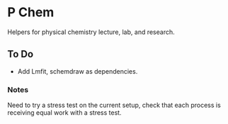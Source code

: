 # P Chem


Helpers for physical chemistry lecture, lab, and research.


## To Do

- Add Lmfit, schemdraw as dependencies.


### Notes

Need to try a stress test on the current setup, check that each process is receiving equal work with a stress test.